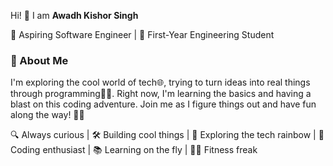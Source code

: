 

Hi! 👋 I am <b>Awadh Kishor Singh</b>
<p>🚀 Aspiring Software Engineer | 🌱 First-Year Engineering Student</p>
<h3>📌 About Me</h3>
<p> I'm exploring the cool world of tech🌐, trying to turn ideas into real things through programming👨‍💻. Right now, I'm learning the basics and having a blast on this coding adventure. Join me as I figure things out and have fun along the way! 🌟🚀
</p>
<p>🔍 Always curious | 🛠️ Building cool things | 🌈 Exploring the tech rainbow | 🤖 Coding enthusiast | 📚 Learning on the fly | 🚴‍♂️ Fitness freak </p>
